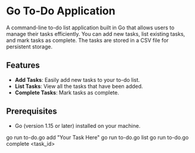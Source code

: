 # Go To-Do Application

A command-line to-do list application built in Go that allows users to manage their tasks efficiently. You can add new tasks, list existing tasks, and mark tasks as complete. The tasks are stored in a CSV file for persistent storage.

## Features
- **Add Tasks**: Easily add new tasks to your to-do list.
- **List Tasks**: View all the tasks that have been added.
- **Complete Tasks**: Mark tasks as complete.

## Prerequisites
- Go (version 1.15 or later) installed on your machine.

go run to-do.go add "Your Task Here"
go run to-do.go list
go run to-do.go complete <task_id>



